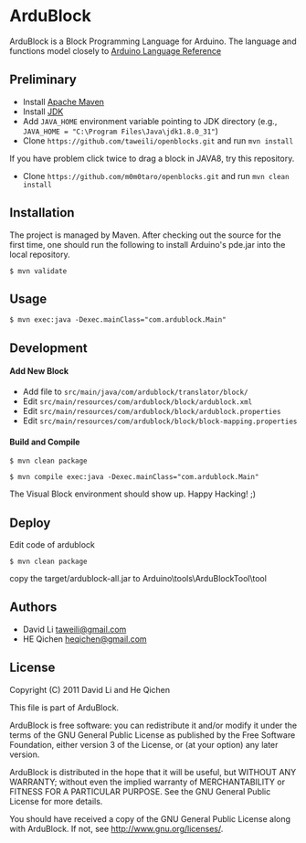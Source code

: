 ArduBlock
======

ArduBlock is a Block Programming Language for Arduino. The language and functions model closely to [Arduino Language Reference](http://arduino.cc/en/Reference/HomePage)

Preliminary
----
* Install [Apache Maven](http://maven.apache.org/)
* Install [JDK](http://www.oracle.com/technetwork/java/javase/downloads/index.html)
* Add `JAVA_HOME` environment variable pointing to JDK directory (e.g., `JAVA_HOME = "C:\Program Files\Java\jdk1.8.0_31"`)
* Clone `https://github.com/taweili/openblocks.git` and run `mvn install`

If you have problem click twice to drag a block in JAVA8, try this repository.
* Clone `https://github.com/m0m0taro/openblocks.git` and run `mvn clean install`

Installation
----
The project is managed by Maven. After checking out the source for the first time, one should run the following to install Arduino's pde.jar into the local repository. 

	$ mvn validate

Usage
----

	$ mvn exec:java -Dexec.mainClass="com.ardublock.Main"

Development
----
#### Add New Block
* Add file to `src/main/java/com/ardublock/translator/block/`
* Edit `src/main/resources/com/ardublock/block/ardublock.xml`
* Edit `src/main/resources/com/ardublock/block/ardublock.properties`
* Edit `src/main/resources/com/ardublock/block/block-mapping.properties`

#### Build and Compile

	$ mvn clean package

	$ mvn compile exec:java -Dexec.mainClass="com.ardublock.Main"

The Visual Block environment should show up. Happy Hacking! ;)

Deploy
----
Edit code of ardublock

	$ mvn clean package

copy the target/ardublock-all.jar to Arduino\tools\ArduBlockTool\tool

Authors
----
* David Li taweili@gmail.com
* HE Qichen heqichen@gmail.com

License
----

Copyright (C) 2011 David Li and He Qichen

This file is part of ArduBlock.

ArduBlock is free software: you can redistribute it and/or modify
it under the terms of the GNU General Public License as published by
the Free Software Foundation, either version 3 of the License, or
(at your option) any later version.

ArduBlock is distributed in the hope that it will be useful,
but WITHOUT ANY WARRANTY; without even the implied warranty of
MERCHANTABILITY or FITNESS FOR A PARTICULAR PURPOSE.  See the
GNU General Public License for more details.

You should have received a copy of the GNU General Public License
along with ArduBlock.  If not, see <http://www.gnu.org/licenses/>.

